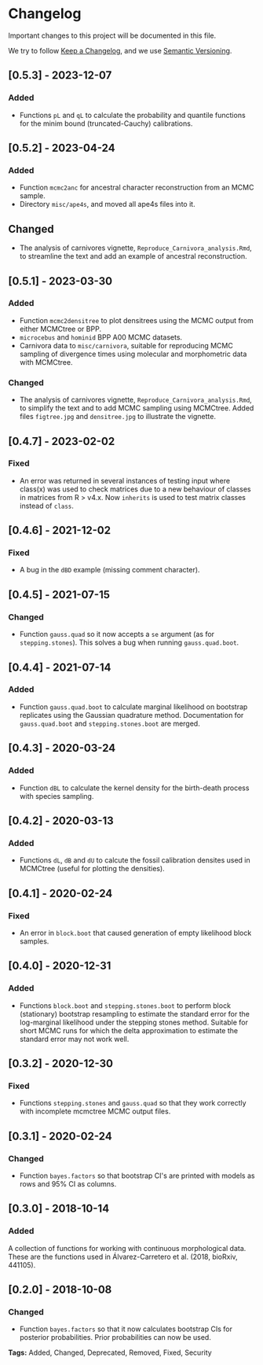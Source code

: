 # Changelog
Important changes to this project will be documented in this file.

We try to follow [Keep a Changelog](https://keepachangelog.com/en/1.0.0/),
and we use [Semantic Versioning](https://semver.org/spec/v2.0.0.html).

## [0.5.3] - 2023-12-07
### Added
- Functions `pL` and `qL` to calculate the probability and quantile functions
for the minim bound (truncated-Cauchy) calibrations.

## [0.5.2] - 2023-04-24
### Added
- Function `mcmc2anc` for ancestral character reconstruction from an MCMC sample.
- Directory `misc/ape4s`, and moved all ape4s files into it.

## Changed
- The analysis of carnivores vignette, `Reproduce_Carnivora_analysis.Rmd`, to 
streamline the text and add an example of ancestral reconstruction.

## [0.5.1] - 2023-03-30
### Added
- Function `mcmc2densitree` to plot densitrees using the MCMC output from either
MCMCtree or BPP.
- `microcebus` and `hominid` BPP A00 MCMC datasets.
- Carnivora data to `misc/carnivora`, suitable for reproducing MCMC sampling 
of divergence times using molecular and morphometric data with MCMCtree.

### Changed
- The analysis of carnivores vignette, `Reproduce_Carnivora_analysis.Rmd`, to 
simplify the text and to add MCMC sampling using MCMCtree. Added files 
`figtree.jpg` and `densitree.jpg` to illustrate the vignette.

## [0.4.7] - 2023-02-02
### Fixed
- An error was returned in several instances of testing input where class(x) 
was used to check matrices due to a new behaviour of classes in matrices from 
R > v4.x. Now `inherits` is used to test matrix classes instead of `class`.

## [0.4.6] - 2021-12-02
### Fixed
- A bug in the `dBD` example (missing comment character). 

## [0.4.5] - 2021-07-15
### Changed
- Function `gauss.quad` so it now accepts a `se` argument (as for 
`stepping.stones`). This solves a bug when running `gauss.quad.boot`.

## [0.4.4] - 2021-07-14
### Added
- Function `gauss.quad.boot` to calculate marginal likelihood on bootstrap
replicates using the Gaussian quadrature method. Documentation for
`gauss.quad.boot` and `stepping.stones.boot` are merged.

## [0.4.3] - 2020-03-24
### Added
- Function `dBL` to calculate the kernel density for the birth-death process
with species sampling.

## [0.4.2] - 2020-03-13
### Added
- Functions `dL`, `dB` and `dU` to calcute the fossil calibration densites used
in MCMCtree (useful for plotting the densities).

## [0.4.1] - 2020-02-24
### Fixed
- An error in `block.boot` that caused generation of empty likelihood block 
samples.

## [0.4.0] - 2020-12-31
### Added 
- Functions `block.boot` and `stepping.stones.boot` to perform block (stationary)
bootstrap resampling to estimate the standard error for the log-marginal 
likelihood under the stepping stones method. Suitable for short MCMC runs for
which the delta approximation to estimate the standard error may not work well.

## [0.3.2] - 2020-12-30
### Fixed
- Functions `stepping.stones` and `gauss.quad` so that they work correctly 
with incomplete mcmctree MCMC output files.

## [0.3.1] - 2020-02-24
### Changed
- Function `bayes.factors` so that bootstrap CI's are printed with models as
rows and 95% CI as columns.

## [0.3.0] - 2018-10-14
### Added
A collection of functions for working with continuous morphological data. These
are the functions used in Álvarez-Carretero et al. (2018, bioRxiv, 441105).

## [0.2.0] - 2018-10-08
### Changed
- Function `bayes.factors` so that it now calculates bootstrap CIs for posterior
probabilities. Prior probabilities can now be used.

**Tags:** Added, Changed, Deprecated, Removed, Fixed, Security
